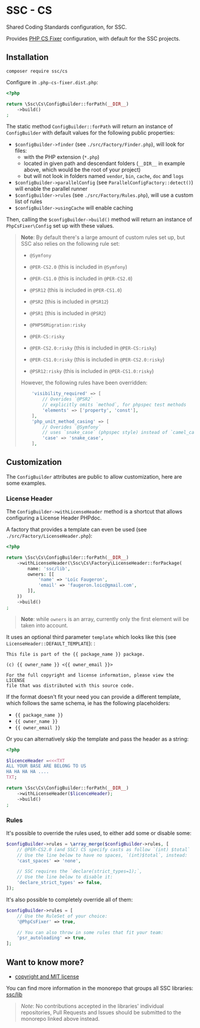 # SSC - CS

Shared Coding Standards configuration, for SSC.

Provides [PHP CS Fixer](https://cs.symfony.com/) configuration,
with default for the SSC projects.

## Installation

```console
composer require ssc/cs
```

Configure in `.php-cs-fixer.dist.php`:

```php
<?php

return \Ssc\Cs\ConfigBuilder::forPath(__DIR__)
    ->build()
;
```

The static method `ConfigBuilder::forPath` will return an instance of
`ConfigBuilder` with default values for the following public properties:

* `$configBuilder->finder` (see `./src/Factory/Finder.php`),
  will look for files:
    * with the PHP extension (`*.php`)
    * located in given path and descendant folders
      (`__DIR__` in example above, which would be the root of your project)
    * but will not look in folders named
      `vendor`, `bin`, `cache`, `doc` and `logs`
* `$configBuilder->parallelConfig` (see `ParallelConfigFactory::detect()`)
  will enable the parallel runner
* `$configBuilder->rules` (see `./src/Factory/Rules.php`),
  will use a custom list of rules
* `$configBuilder->usingCache` will enable caching

Then, calling the `$configBuilder->build()` method will return an instance of
`PhpCsFixer\Config` set up with these values.

> **Note**: By default there's a large amount of custom rules set up,
> but SSC also relies on the following rule set:
>
> * `@Symfony`
> * `@PER-CS2.0` (this is included in `@Symfony`)
> * `@PER-CS1.0` (this is included in `@PER-CS2.0`)
> * `@PSR12` (this is included in `@PER-CS1.0`)
> * `@PSR2` (this is included in `@PSR12`)
> * `@PSR1` (this is included in `@PSR2`)
>
> * `@PHP56Migration:risky`
>
> * `@PER-CS:risky`
> * `@PER-CS2.0:risky` (this is included in `@PER-CS:risky`)
> * `@PER-CS1.0:risky` (this is included in `@PER-CS2.0:risky`)
> * `@PSR12:risky` (this is included in `@PER-CS1.0:risky`)
>
> However, the following rules have been overridden:
>
> ```php
>     'visibility_required' => [
>         // Overides `@PSR2`
>         // explicitly omits `method`, for phpspec test methods
>         'elements' => ['property', 'const'],
>     ],
>     'php_unit_method_casing' => [
>         // Overides `@Symfony`
>         // uses `snake_case` (phpspec style) instead of `camel_case`
>         'case' => 'snake_case',
>     ],
> ```

## Customization

The `ConfigBuilder` attributes are public to allow customization,
here are some examples.

### License Header

The `ConfigBuilder->withLicenseHeader` method is a shortcut that allows
configuring a License Header PHPdoc.

A factory that provides a template can even be used
(see `./src/Factory/LicenseHeader.php`):

```php
<?php

return \Ssc\Cs\ConfigBuilder::forPath(__DIR__)
    ->withLicenseHeader(\Ssc\Cs\Factory\LicenseHeader::forPackage(
        name: 'ssc/lib',
        owners: [[
            'name' => 'Loïc Faugeron',
            'email' => 'faugeron.loic@gmail.com',
        ]],
    ))
    ->build()
;
```

> **Note**: while `owners` is an array,
> currently only the first element will be taken into account.

It uses an optional third parameter `template` which looks like this
(see `LicenseHeader::DEFAULT_TEMPLATE`):
:

```
This file is part of the {{ package_name }} package.

(c) {{ owner_name }} <{{ owner_email }}>

For the full copyright and license information, please view the LICENSE
file that was distributed with this source code.
```

If the format doesn't fit your need you can provide a different template,
which follows the same schema, ie has the following placeholders:

* `{{ package_name }}`
* `{{ owner_name }}`
* `{{ owner_email }}`

Or you can alternatively skip the template and pass the header as a string:

```php
<?php

$licenceHeader =<<<TXT
ALL YOUR BASE ARE BELONG TO US
HA HA HA HA ....
TXT;

return \Ssc\Cs\ConfigBuilder::forPath(__DIR__)
    ->withLicenseHeader($licenceHeader);
    ->build()
;
```

### Rules

It's possible to override the rules used, to either add some or disable some:

```php
$configBuilder->rules = \array_merge($configBuilder->rules, [
    // @PER-CS2.0 (and SSC) CS specify casts as follow `(int) $total`
    // Use the line below to have no spaces, `(int)$total`, instead:
    'cast_spaces' => 'none',

    // SSC requires the `declare(strict_types=1);`,
    // Use the line below to disable it:
    'declare_strict_types' => false,
]);
```

It's also possible to completely override all of them:

```php
$configBuilder->rules = [
    // Use the RuleSet of your choice:
    '@PhpCsFixer' => true,

    // You can also throw in some rules that fit your team:
    'psr_autoloading' => true,
];
```

## Want to know more?

* [copyright and MIT license](LICENSE)

You can find more information in the monorepo that groups all SSC libraries:
[ssc/lib](https://github.com/gnugat/ssc-lib/releases)

> _Note_: No contributions accepted in the libraries' individual repositories,
> Pull Requests and Issues should be submitted to the monorepo linked above instead.
